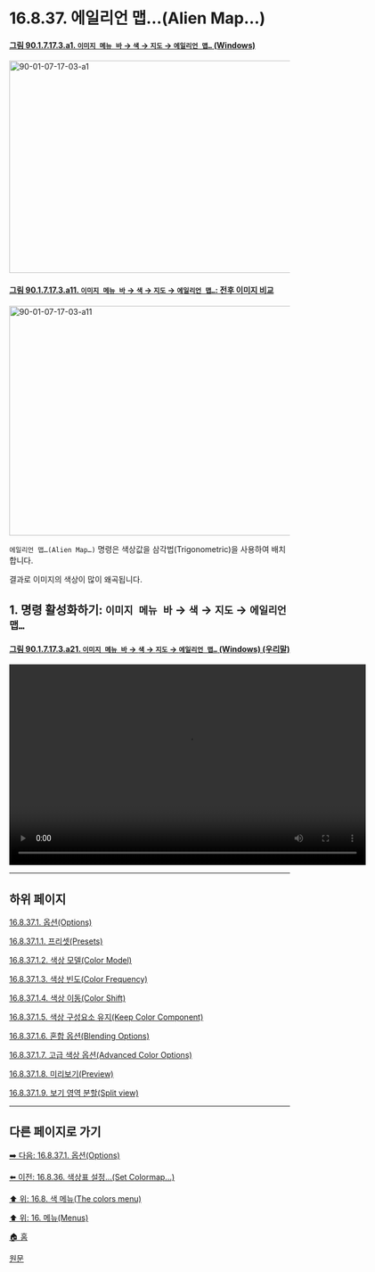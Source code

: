 # 16.8.37. 에일리언 맵…(Alien Map…)

<a id="90-01-07-17-03-a1"></a>

#### [그림 90.1.7.17.3.a1. `이미지 메뉴 바` → `색` → `지도` → `에일리언 맵…` (Windows)](./90-01-07-17-03-alien_map.md#90-01-07-17-03-a1)
<img width="511" height="381" alt="90-01-07-17-03-a1" src="https://github.com/user-attachments/assets/b536c257-ab1b-4f78-8ee6-afdc96c5679b" />

<a id="90-01-07-17-03-a11"></a>

#### [그림 90.1.7.17.3.a11. `이미지 메뉴 바` → `색` → `지도` → `에일리언 맵…`: 전후 이미지 비교](./90-01-07-17-03-alien_map.md#90-01-07-17-03-a11)
<img width="640" height="412" alt="90-01-07-17-03-a11" src="https://github.com/user-attachments/assets/a8311b46-ba0a-4de0-adbd-fbfa9f81484e" />

`에일리언 맵…(Alien Map…)` 명령은 색상값을 삼각법(Trigonometric)을 사용하여 배치합니다.

결과로 이미지의 색상이 많이 왜곡됩니다.

<a id="16-08-37-s1"></a>

## 1. 명령 활성화하기: `이미지 메뉴 바` → `색` → `지도` → `에일리언 맵…`

<a id="90-01-07-17-03-a21"></a>

#### [그림 90.1.7.17.3.a21. `이미지 메뉴 바` → `색` → `지도` → `에일리언 맵…` (Windows) (우리말)](./90-01-07-17-03-alien_map.md#90-01-07-17-03-a21)
<video controls="controls" width="640" height="360" src="https://github.com/user-attachments/assets/22f26134-c3a1-4644-be77-1e5dc0ff5219"></video>

***

## 하위 페이지

[16.8.37.1. 옵션(Options)](./16-08-37-01-00-options.md)

[16.8.37.1.1. 프리셋(Presets)](./16-08-37-01-01-presets.md)

[16.8.37.1.2. 색상 모델(Color Model)](./16-08-37-01-02-color_model.md)

[16.8.37.1.3. 색상 빈도(Color Frequency)](./16-08-37-01-03-color_frequency.md)

[16.8.37.1.4. 색상 이동(Color Shift)](./16-08-37-01-04-color_shift.md)

[16.8.37.1.5. 색상 구성요소 유지(Keep Color Component)](./16-08-37-01-05-keep_color_component.md)

[16.8.37.1.6. 혼합 옵션(Blending Options)](./16-08-37-01-06-blending_options.md)

[16.8.37.1.7. 고급 색상 옵션(Advanced Color Options)](./16-08-37-01-07-advanced_color_options.md)

[16.8.37.1.8. 미리보기(Preview)](./16-08-37-01-08-preview.md)

[16.8.37.1.9. 보기 영역 분할(Split view)](./16-08-37-01-09-split_view.md)

***

## 다른 페이지로 가기

[➡️ 다음: 16.8.37.1. 옵션(Options)](./16-08-37-01-00-options.md)

[⬅️ 이전: 16.8.36. 색상표 설정…(Set Colormap…)](./16-08-36-set-colormap.md)

[⬆️ 위: 16.8. 색 메뉴(The colors menu)](./16-08-00-the-colors-menu.md)

[⬆️ 위: 16. 메뉴(Menus)](./16-00-menus.md)

[🏠 홈](./00-home.md)

[원문](https://docs.gimp.org/2.10/ko/gimp-filter-alien-map.html)